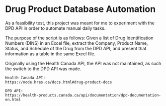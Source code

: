 # Drug Product Database Automation

As a feasibility test, this project was meant for me to experiment with the DPD API in order to automate manual daily tasks.

The purpose of the script is as follows:
Given a list of Drug Identification Numbers (DINS) in an Excel file, extract the Company, Product Name, Status, and Schedule of the Drug from the DPD API, and present that information as a table in the same Excel file.

Originally using the Health Canada API, the API was not maintained, as such the switch to the DPD API was made.

```
Health Canada API:
https://node.hres.ca/docs.html#drug-product-docs

DPD API:
https://health-products.canada.ca/api/documentation/dpd-documentation-en.html
```
